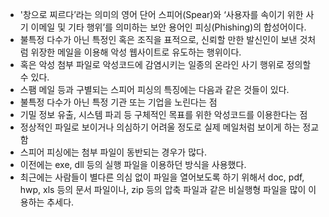- '창으로 찌르다’라는 의미의 영어 단어 스피어(Spear)와 ‘사용자를 속이기 위한 사기 이메일 및 기타 행위’를 의미하는 보안 용어인 피싱(Phishing)의 합성어이다. 
- 불특정 다수가 아닌 특정인 혹은 조직을 표적으로, 신뢰할 만한 발신인이 보낸 것처럼 위장한 메일을 이용해 악성 웹사이트로 유도하는 행위이다.
- 혹은 악성 첨부 파일로 악성코드에 감염시키는 일종의 온라인 사기 행위로 정의할 수 있다.
- 스팸 메일 등과 구별되는 스피어 피싱의 특징에는 다음과 같은 것들이 있다.
- 불특정 다수가 아닌 특정 기관 또는 기업을 노린다는 점
- 기밀 정보 유출, 시스템 파괴 등 구체적인 목표를 위한 악성코드를 이용한다는 점
- 정상적인 파일로 보이거나 의심하기 어려울 정도로 실제 메일처럼 보이게 하는 정교함
- 스피어 피싱에는 첨부 파일이 동반되는 경우가 많다.
- 이전에는 exe, dll 등의 실행 파일을 이용하던 방식을 사용했다.
- 최근에는 사람들이 별다른 의심 없이 파일을 열어보도록 하기 위해서 doc, pdf, hwp, xls 등의 문서 파일이나, zip 등의 압축 파일과 같은 비실행형 파일을 많이 이용하는 추세다.
